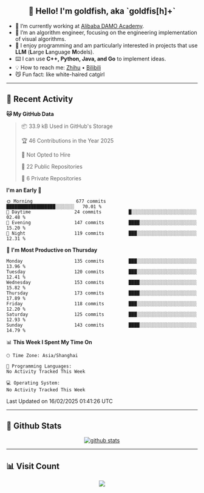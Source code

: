 
<h2 align="center">👋 Hello! I'm goldfish, aka `goldfis[h]+`</h2>

- 📍 I’m currently working at [Alibaba DAMO Academy](https://damo.alibaba.com/).  
- 🌱 I’m an algorithm engineer, focusing on the engineering implementation of visual algorithms.  
- 💬 I enjoy programming and am particularly interested in projects that use **LLM** (**L**arge **L**anguage **M**odels).   
- ⌨️ I can use **C++, Python, Java, and Go** to implement ideas.  
- 💡 How to reach me: [Zhihu](https://www.zhihu.com/people/goldfishh) • [Bilibili](https://space.bilibili.com/11349246)  
- 😼 Fun fact: like white-haired catgirl  

-------

## 🔧 Recent Activity

<!--START_SECTION:waka-->
**🐱 My GitHub Data** 

> 📦 33.9 kB Used in GitHub's Storage 
 > 
> 🏆 46 Contributions in the Year 2025
 > 
> 🚫 Not Opted to Hire
 > 
> 📜 22 Public Repositories 
 > 
> 🔑 6 Private Repositories 
 > 
**I'm an Early 🐤** 

```text
🌞 Morning                677 commits         ██████████████████░░░░░░░   70.01 % 
🌆 Daytime                24 commits          █░░░░░░░░░░░░░░░░░░░░░░░░   02.48 % 
🌃 Evening                147 commits         ████░░░░░░░░░░░░░░░░░░░░░   15.20 % 
🌙 Night                  119 commits         ███░░░░░░░░░░░░░░░░░░░░░░   12.31 % 
```
📅 **I'm Most Productive on Thursday** 

```text
Monday                   135 commits         ███░░░░░░░░░░░░░░░░░░░░░░   13.96 % 
Tuesday                  120 commits         ███░░░░░░░░░░░░░░░░░░░░░░   12.41 % 
Wednesday                153 commits         ████░░░░░░░░░░░░░░░░░░░░░   15.82 % 
Thursday                 173 commits         ████░░░░░░░░░░░░░░░░░░░░░   17.89 % 
Friday                   118 commits         ███░░░░░░░░░░░░░░░░░░░░░░   12.20 % 
Saturday                 125 commits         ███░░░░░░░░░░░░░░░░░░░░░░   12.93 % 
Sunday                   143 commits         ████░░░░░░░░░░░░░░░░░░░░░   14.79 % 
```


📊 **This Week I Spent My Time On** 

```text
🕑︎ Time Zone: Asia/Shanghai

💬 Programming Languages: 
No Activity Tracked This Week

💻 Operating System: 
No Activity Tracked This Week
```


 Last Updated on 16/02/2025 01:41:26 UTC
<!--END_SECTION:waka-->

-------

## 📆 Github Stats

<p align="center">
    <a href="https://github.com/anuraghazra/github-readme-stats">
      <img src="https://github-readme-stats.vercel.app/api?username=goldfishh&show_icons=true&theme=dracula" alt="github stats" />
    </a>
</p>

-------

## 📊 Visit Count

<p align="center">
  <a href="https://count.getloli.com/"><img src="https://count.getloli.com/get/@:goldfishh?theme=rule34"></a>
</p>
